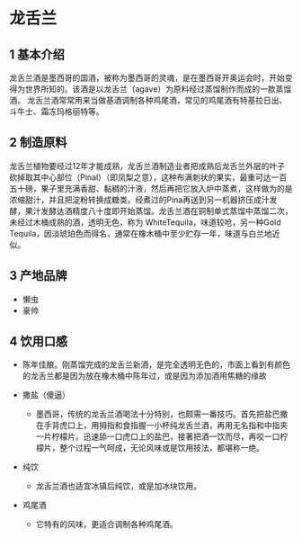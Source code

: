 
# 龙舌兰

## 1 基本介绍


龙舌兰酒是墨西哥的国酒，被称为墨西哥的灵魂，是在墨西哥开奥运会时，开始变得为世界所知的。该酒是以龙舌兰（agave）为原料经过蒸馏制作而成的一款蒸馏酒。
龙舌兰酒常常用来当做基酒调制各种鸡尾酒，常见的鸡尾酒有特基拉日出、斗牛士、霜冻玛格丽特等。

## 2 制造原料
龙舌兰植物要经过12年才能成熟，龙舌兰酒制造业者把成熟后龙舌兰外层的叶子砍掉取其中心部位（Pinal）（即凤梨之意），这种布满刺状的果实，最重可达一百五十磅，果子里充满香甜、黏稠的汁液，然后再把它放入炉中蒸煮，这样做为的是浓缩甜汁，并且把淀粉转换成糖类。经煮过的Pina再送到另一机器挤压成汁发酵，果汁发酵达酒精度八十度即开始蒸馏。龙舌兰酒在铜制单式蒸馏中蒸馏二次，未经过木桶成熟的酒，透明无色，称为 WhiteTequila，味道较呛，另一种Gold Tequila，因淡琥珀色而得名，通常在橡木桶中至少贮存一年，味道与白兰地近似。
## 3 产地品牌

* 懒虫
* 豪帅

## 4 饮用口感

* 陈年佳酿。刚蒸馏完成的龙舌兰新酒，是完全透明无色的，市面上看到有颜色的龙舌兰都是因为放在橡木桶中陈年过，或是因为添加酒用焦糖的缘故

* 撒盐（傻逼）
  * 墨西哥，传统的龙舌兰酒喝法十分特别，也颇需一番技巧。首先把盐巴撒在手背虎口上，用拇指和食指握一小杯纯龙舌兰酒，再用无名指和中指夹一片柠檬片。迅速舔一口虎口上的盐巴，接著把酒一饮而尽，再咬一口柠檬片，整个过程一气呵成，无论风味或是饮用技法，都堪称一绝。

* 纯饮
  * 龙舌兰酒也适宜冰镇后纯饮，或是加冰块饮用。
* 鸡尾酒
  * 它特有的风味，更适合调制各种鸡尾酒。